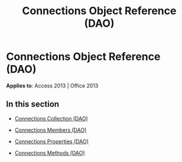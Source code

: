 ﻿---
title: Connections Object Reference (DAO)
TOCTitle: Connections Object
ms:assetid: d4c80fe4-747a-44fe-9089-6cd76e89b770
ms:mtpsurl: https://msdn.microsoft.com/en-us/library/Dn125639(v=office.15)
ms:contentKeyID: 52074513
ms.date: 09/18/2015
mtps_version: v=office.15
---

# Connections Object Reference (DAO)


**Applies to**: Access 2013 | Office 2013

## In this section

  - [Connections Collection (DAO)](connections-collection-dao.md)

  - [Connections Members (DAO)](connections-members-dao.md)

  - [Connections Properties (DAO)](connections-properties-dao.md)

  - [Connections Methods (DAO)](connections-methods-dao.md)

